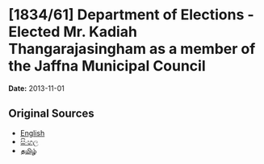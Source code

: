 # [1834/61] Department of Elections - Elected Mr. Kadiah Thangarajasingham as a member of the Jaffna Municipal Council

**Date:** 2013-11-01

## Original Sources

- [English](https://documents.gov.lk/view/extra-gazettes/2013/11/1834-61_E.pdf)
- [සිංහල](https://documents.gov.lk/view/extra-gazettes/2013/11/1834-61_S.pdf)
- [தமிழ்](https://documents.gov.lk/view/extra-gazettes/2013/11/1834-61_T.pdf)
